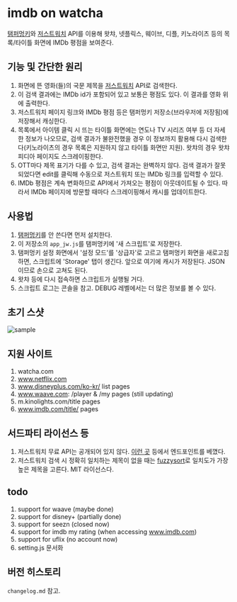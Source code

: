 # imdb on watcha
[탬퍼멍키](https://www.tampermonkey.net/)와 [저스트워치](https://www.justwatch.com/) API를 이용해 왓챠, 넷플릭스, 웨이브, 디플, 키노라이츠 등의 목록/타이틀 화면에 IMDb 평점을 보여준다.

## 기능 및 간단한 원리
1. 화면에 뜬 영화(들)의 국문 제목을 [저스트워치](https://www.justwatch.com/) API로 검색한다. 
2. 이 검색 결과에는 IMDb id가 포함되어 있고 보통은 평점도 있다. 이 결과를 영화 위에 출력한다.
3. 저스트워치 페이지 링크와 IMDb 평점 등은 탬퍼멍키 저장소(브라우저에 저장됨)에 저장해서 캐싱한다.
4. 목록에서 아이템 클릭 시 뜨는 타이틀 화면에는 연도나 TV 시리즈 여부 등 더 자세한 정보가 나오므로, 검색 결과가 불완전했을 경우 이 정보까지 활용해 다시 검색한다(키노라이츠의 경우 목록은 지원하지 않고 타이틀 화면만 지원). 왓챠의 경우 왓챠피디아 페이지도 스크레이핑한다.
5. OTT마다 제목 표기가 다를 수 있고, 검색 결과는 완벽하지 않다. 검색 결과가 잘못되었다면 edit를 클릭해 수동으로 저스트워치 또는 IMDb 링크를 입력할 수 있다.
6. IMDb 평점은 계속 변화하므로 API에서 가져오는 평점이 아웃데이트될 수 있다. 따라서 IMDb 페이지에 방문할 때마다 스크레이핑해서 캐시를 업데이트한다.

## 사용법
1. [탬퍼멍키](https://www.tampermonkey.net/)를 안 쓴다면 먼저 설치한다.
2. 이 저장소의 `app_jw.js`를 탬퍼멍키에 '새 스크립트'로 저장한다.
3. 탬퍼멍키 설정 화면에서 '설정 모드'를 '상급자'로 고르고 탬퍼멍키 화면을 새로고침하면, 스크립트에 'Storage' 탭이 생긴다. 앞으로 여기에 캐시가 저장된다. JSON이므로 손으로 고쳐도 된다.
7. 왓챠 등에 다시 접속하면 스크립트가 실행될 거다.
8. 스크립트 로그는 콘솔을 참고. DEBUG 레벨에서는 더 많은 정보를 볼 수 있다.

## 초기 스샷
![sample](https://user-images.githubusercontent.com/8731054/123694785-bcd88d00-d894-11eb-9e37-a2ce4233448a.png)

## 지원 사이트
1. watcha.com
2. www.netflix.com
3. www.disneyplus.com/ko-kr/ list pages
4. www.waave.com: /player & /my pages (still updating)
5. m.kinolights.com/title pages
6. www.imdb.com/title/ pages

## 서드파티 라이선스 등
1. 저스트워치 무료 API는 공개되어 있지 않다. [이런 곳](https://github.com/Fredwuz/node-justwatch-api) 등에서 엔드포인트를 베꼈다.
2. 저스트워치 검색 시 정확히 일치하는 제목이 없을 때는 [fuzzysort](https://github.com/farzher/fuzzysort)로 일치도가 가장 높은 제목을 고른다. MIT 라이선스다.

## todo
1. support for waave (maybe done)
2. support for disney+ (partially done)
3. support for seezn (closed now)
4. support for imdb my rating (when accessing www.imdb.com)
5. support for uflix (no account now)
6. setting.js 문서화

## 버전 히스토리
`changelog.md` 참고.